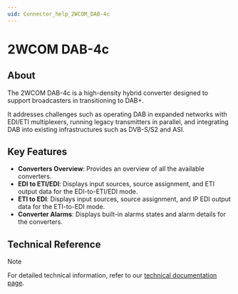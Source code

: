 ```yaml
---
uid: Connector_help_2WCOM_DAB-4c
---
```


# 2WCOM DAB-4c

## About

The 2WCOM DAB-4c is a high-density hybrid converter designed to support broadcasters in transitioning to DAB+.

It addresses challenges such as operating DAB in expanded networks with EDI/ETI multiplexers, running legacy transmitters in parallel, and integrating DAB into existing infrastructures such as DVB-S/S2 and ASI.

## Key Features

- **Converters Overview**: Provides an overview of all the available converters.
- **EDI to ETI/EDI**: Displays input sources, source assignment, and ETI output data for the EDI-to-ETI/EDI mode.
- **ETI to EDI**: Displays input sources, source assignment, and IP EDI output data for the ETI-to-EDI mode.
- **Converter Alarms**: Displays built-in alarms states and alarm details for the converters.

## Technical Reference

> [!NOTE]
> For detailed technical information, refer to our [technical documentation page](xref:Connector_help_2WCOM_DAB-4c_Technical).

